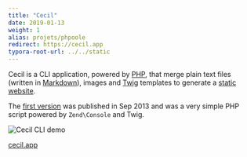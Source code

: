 ```yaml
---
title: "Cecil"
date: 2019-01-13
weight: 1
alias: projets/phpoole
redirect: https://cecil.app
typora-root-url: ../../static
---
```

Cecil is a CLI application, powered by [PHP](http://www.php.net/), that merge plain text files (written in [Markdown](https://daringfireball.net/projects/markdown/)), images and [Twig](https://twig.symfony.com/) templates to generate a [static website](https://en.wikipedia.org/wiki/Static_web_page).

The [first version](https://github.com/Cecilapp/Cecil/commit/58cd48bcc72baa7636ffdd0520d26c2847130537) was published in Sep 2013 and was a very simple PHP script powered by `Zend\Console` and Twig.

![Cecil CLI demo](/images/projets/cecil-demo.gif)

[cecil.app](https://cecil.app)

